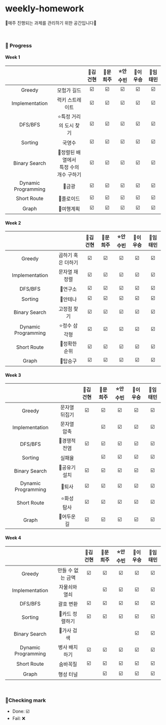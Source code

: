 # weekly-homework
🍒매주 진행되는 과제를 관리하기 위한 공간입니다🍒

<br>


### 🍒 Progress

#### Week 1
|              |             | 👑김건현    | 🐹문희주        | :star:안수빈       | 💪이우승       | 🦄임태민       |
| :----------------:  | :----------------: |  :----------------: |  :----------------: | :----------------:  | :----------------:  | :----------------:  |
| Greedy               | 모험가 길드                          |     ☑️         |             ☑️ |          ☑️ |      ☑️        |         ☑️ |
| Implementation       | 럭키 스트레이트                      |     ☑️         |             ☑️ |          ☑️ |      ☑️        |         ☑️ |
| DFS/BFS              | :star:특정 거리의 도시 찾기                |       ☑️       |             ☑️ |          ☑️ |      ☑️        |         ☑️ |
| Sorting              | 국영수                              |       ☑️       |             ☑️ |          ☑️ |       ☑️       |         ☑️ |
| Binary Search        | 💪정렬된 배열에서 <br>특정 수의 개수 구하기        |      ☑️        |             ☑️ |          ☑️ |     ☑️         |         ☑️ |
| Dynamic Programming  | 👑금광                                |       ☑️       |             ☑️ |          ☑️ |      ☑️        |         ☑️ |
| Short Route          | 🦄플로이드                           |       ☑️       |            ☑️ |          ☑️ |       ☑️       |     ☑️     |
| Graph                | 🐹여행계획                            |        ☑️      |             ☑️ |          ☑️ |      ☑️        |      ☑️    |


#### Week 2
|              |             | 👑김건현    | 🐹문희주        | :star:안수빈       | 💪이우승       | 🦄임태민       |
| :----------------:  | :----------------: |  :----------------: |  :----------------: | :----------------:  | :----------------:  | :----------------:  |
| Greedy               | 곱하기 혹은 더하기       |      ☑️        |      ☑️       |       ☑️    |       ☑️       |     ☑️     |
| Implementation       | 문자열 재정렬           |       ☑️       |       ☑️       |     ☑️      |         ☑️     |      ☑️    |
| DFS/BFS              | 💪연구소                |      ☑️        |       ☑️       |     ☑️      |       ☑️       |      ☑️    |
| Sorting              | 👑안테나                |      ☑️        |       ☑️       |     ☑️      |     ☑️       |      ☑️    |
| Binary Search        | 고정점 찾기            |       ☑️       |       ☑️      |     ☑️      |       ☑️       |     ☑️     |
| Dynamic Programming  | :star:정수 삼각형            |    ☑️          |      ☑️      |     ☑️      |      ☑️        |     ☑️     |
| Short Route          | 🐹정확한 순위            |        ☑️      |       ☑️      |     ☑️      |      ☑️        |    ☑️     |
| Graph                | 🦄탑승구                |      ☑️        |       ☑️       |      ☑️     |       ☑️       |     ☑️     |

#### Week 3
|              |             | 👑김건현    | 🐹문희주        | :star:안수빈       | 💪이우승       | 🦄임태민       |
| :----------------:  | :----------------: |  :----------------: |  :----------------: | :----------------:  | :----------------:  | :----------------:  |
| Greedy               | 문자열 뒤집기       |       ☑️       |      ☑️      |     ☑️     |      ☑️       |    ☑️    |
| Implementation       | 문자열 압축           |            |      ☑️       |     ☑️     |      ☑️       |     ☑️    |
| DFS/BFS              | 🦄경쟁적 전염            |   ☑️          |      ☑️      |    ☑️      |      ☑️        |     ☑️     |
| Sorting              | 실패율              |            |       ☑️      |      ☑️    |      ☑️      |     ☑️    |
| Binary Search        | 👑공유기 설치            |     ☑️        |      ☑️     |      ☑️    |      ☑️       |    ☑️      |
| Dynamic Programming  | 🐹퇴사            |        ☑️    |       ☑️     |      ☑️    |       ☑️       |    ☑️     |
| Short Route          | :star:화성 탐사         |         ☑️    |       ☑️     |     ☑️     |      ☑️        |   ☑️      |
| Graph                | 💪어두운 길          |      ☑️       |      ☑️       |     ☑️     |      ☑️       |    ☑️     |


#### Week 4
|              |             | 👑김건현    | 🐹문희주        | :star:안수빈       | 💪이우승       | 🦄임태민       |
| :----------------:  | :----------------: |  :----------------: |  :----------------: | :----------------:  | :----------------:  | :----------------:  |
| Greedy               | 만들 수 없는 금액       |      ☑️        |      ☑️      |     ☑️     |      ☑️       |      ☑️    |
| Implementation       | 자물쇠와 열쇠           |            |       ☑️      |     ☑️     |     ☑️        |    ☑️     |
| DFS/BFS              | 괄호 변환            |       ☑️      |       ☑️     |    ☑️      |        ☑️      |    ☑️      |
| Sorting              | 💪카드 정렬하기              |    ☑️        |      ☑️       |     ☑️     |     ☑️       |     ☑️    |
| Binary Search        | 🐹가사 검색            |             |           |          |      ☑️       |     ☑️     |
| Dynamic Programming  | 병사 배치하기            |    ☑️        |      ☑️      |    ☑️      |      ☑️        |     ☑️    |
| Short Route          | 숨바꼭질         |      ☑️        |     ☑️      |     ☑️     |       ☑️      |    ☑️       |
| Graph                | 행성 터널          |             |      ☑️       |     ☑️     |       ☑️      |     ☑️     |

<br>

### 🍒Checking mark
* Done: ☑️ <br>
* Fail: ❌ <br>
